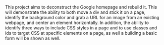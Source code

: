 This project aims to deconstruct the Google homepage and rebuild it. This will demonstrate the ability to both move a div and stick it on a page, identify the background color and grab a URL for an image from an existing webpage, and center an element horizontally. In addition, the ability to identify three ways to include CSS styles in a page and to use classes and ids to target CSS at specific elements on a page, as well a building a basic form will be shown as well.